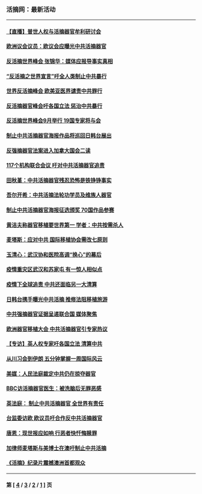 ### 活摘网：最新活动
---
#### [【直播】普世人权与活摘器官牟利研讨会](../../pages/nf5883/n13425146.md?02030430) 
#### [欧洲议会议员：欧议会应曝光中共活摘器官](../../pages/nf5883/n13336571.md?02030430) 
#### [反活摘世界峰会 张锦华：媒体应报导事实真相](../../pages/nf5883/n13278502.md?02030430) 
#### [“反活摘之世界宣言”吁全人类制止中共暴行](../../pages/nf5883/n13259730.md?02030430) 
#### [世界反活摘峰会 欧美亚医界谴责中共罪行](../../pages/nf5883/n13253550.md?02030430) 
#### [反活摘器官峰会吁各国立法 惩治中共暴行](../../pages/nf5883/n13245052.md?02030430) 
#### [反活摘世界峰会9月举行 19国专家将与会](../../pages/nf5883/n13201492.md?02030430) 
#### [制止中共活摘器官海报作品将巡回日韩台展出](../../pages/nf5883/n13177791.md?02030430) 
#### [反强摘器官法案进入加拿大国会二读](../../pages/nf5883/n13033450.md?02030430) 
#### [117个机构联合会议 吁对中共活摘器官追责](../../pages/nf5883/n12775087.md?02030430) 
#### [田秋堇：中共活摘器官残忍恐怖是铁铮铮事实](../../pages/nf5883/n12702148.md?02030430) 
#### [吾尔开希：中共活摘法轮功学员及维族人器官](../../pages/nf5883/n12693197.md?02030430) 
#### [制止中共活摘器官海报征选颁奖 70国作品参赛](../../pages/nf5883/n12692050.md?02030430) 
#### [黄洁夫称器官移植要世界第一 学者：中共按需杀人](../../pages/nf5883/n12572329.md?02030430) 
#### [麦塔斯：应对中共 国际移植协会需改七原则](../../pages/nf5883/n12514711.md?02030430) 
#### [玉清心：武汉协和医院高调“换心”的幕后](../../pages/nf5883/n12298730.md?02030430) 
#### [疫情重灾区武汉和苏家屯 有一惊人相似点](../../pages/nf5883/n12150824.md?02030430) 
#### [疫情下全球追责 中共还面临另一大清算](../../pages/nf5883/n12070397.md?02030430) 
#### [日韩台携手曝光中共活摘 推修法阻移植旅游](../../pages/nf5883/n11712046.md?02030430) 
#### [中共强摘器官证据呈递联合国 媒体聚焦](../../pages/nf5883/n11546426.md?02030430) 
#### [欧洲器官移植大会 中共活摘器官引专家热议](../../pages/nf5883/n11539095.md?02030430) 
#### [【专访】英人权专家吁各国立法 清算中共](../../pages/nf5883/n11367315.md?02030430) 
#### [从川习会到伊朗 五分钟掌握一周国际风云](../../pages/nf5883/n11338520.md?02030430) 
#### [美媒：人民法庭裁定中共仍在掠夺器官](../../pages/nf5883/n11334897.md?02030430) 
#### [BBC访活摘器官医生：被洗脑后无罪恶感](../../pages/nf5883/n11335935.md?02030430) 
#### [英法庭： 制止中共活摘器官 全世界有责任](../../pages/nf5883/n11330691.md?02030430) 
#### [台监委访欧 欧议员吁合作反中共活摘器官](../../pages/nf5883/n11109190.md?02030430) 
#### [唐恩：现世报应如响 行恶者快忏悔赎罪](../../pages/nf5883/n11104016.md?02030430) 
#### [加律师麦塔斯与美博士在澳吁制止中共活摘](../../pages/nf5883/n10724764.md?02030430) 
#### [《活摘》纪录片震撼澳洲首都观众](../../pages/nf5883/n10722747.md?02030430) 

---
#### 第 [ [4](./4.md?02030430) / [3](./3.md?02030430) / [2](./2.md?02030430) / [1](./1.md?02030430) ] 页
